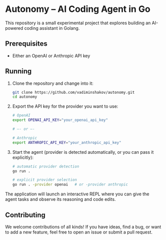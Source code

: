 # Autonomy – AI Coding Agent in Go

This repository is a small experimental project that explores building an AI-powered coding assistant in Golang.

## Prerequisites

* Either an OpenAI or Anthropic API key

## Running

1. Clone the repository and change into it:

   ```bash
   git clone https://github.com/vadiminshakov/autonomy.git
   cd autonomy
   ```

2. Export the API key for the provider you want to use:

   ```bash
   # OpenAI
   export OPENAI_API_KEY="your_openai_api_key"
   
   # —- or —-
   
   # Anthropic
   export ANTHROPIC_API_KEY="your_anthropic_api_key"
   ```

3. Start the agent (provider is detected automatically, or you can pass it explicitly):

   ```bash
   # automatic provider detection
   go run .

   # explicit provider selection
   go run . -provider openai   # or -provider anthropic
   ```

The application will launch an interactive REPL where you can give the agent tasks and observe its reasoning and code edits.

## Contributing

We welcome contributions of all kinds! If you have ideas, find a bug, or want to add a new feature, feel free to open an issue or submit a pull request.

